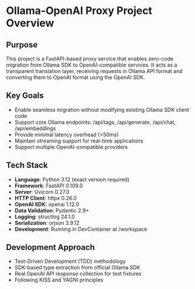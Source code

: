 # Ollama-OpenAI Proxy Project Overview

## Purpose
This project is a FastAPI-based proxy service that enables zero-code migration from Ollama SDK to OpenAI-compatible services. It acts as a transparent translation layer, receiving requests in Ollama API format and converting them to OpenAI format using the OpenAI SDK.

## Key Goals
- Enable seamless migration without modifying existing Ollama SDK client code
- Support core Ollama endpoints: /api/tags, /api/generate, /api/chat, /api/embeddings
- Provide minimal latency overhead (<50ms)
- Maintain streaming support for real-time applications
- Support multiple OpenAI-compatible providers

## Tech Stack
- **Language**: Python 3.12 (exact version required)
- **Framework**: FastAPI 0.109.0
- **Server**: Uvicorn 0.27.0
- **HTTP Client**: httpx 0.26.0
- **OpenAI SDK**: openai 1.12.0
- **Data Validation**: Pydantic 2.9+
- **Logging**: structlog 24.1.0
- **Serialization**: orjson 3.9.12
- **Development**: Running in DevContainer at /workspace

## Development Approach
- Test-Driven Development (TDD) methodology
- SDK-based type extraction from official Ollama SDK
- Real OpenAI API response collection for test fixtures
- Following KISS and YAGNI principles